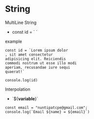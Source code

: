 # String
MultiLine String
- const id = \` \`

example

```
const id = `Lorem ipsum dolor
, sit amet consectetur 
adipisicing elit. Reiciendis 
commodi nostrum ut esse illo modi
aperiam, recusandae iure sequi
quaerat!`

console.log(id)
```
Interpolation
- \`${**variable**}\`

```
const email = "nuntipatcpe@gmail.com";
console.log(`Email ${name} = ${email}`)
```
